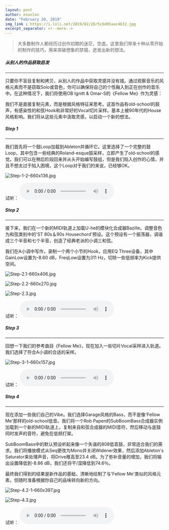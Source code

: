 ```yaml
---
layout: post
author: esunlon
date: "February 20, 2019"
img_link : https://i.loli.net/2019/02/20/5c6d05aac4632.jpg
excerpt_separator: <!--more-->
---
```


> 大多数制作人都经历过创作初期的迷茫，空虚。这里我们带来十种从零开始的制作的技巧，用来突破想象的禁锢，迸发出新的想法。
<!--more-->

##### 从别人的作品获取启发

------

只要你不盲目复制和拷贝，从别人的作品中获取灵感并没有错。通过观察音乐的风格元素而不是窃取Solo或音色，你可以确保将自己的个性融入到正在创作的音乐中。在这种情况下，我们将使用OB Ignitt & Omar-S的《Fellow Me》作为灵感：

我们不是直接复制元素，而是根据风格特征来思考。这首作品有old-school的鼓声，有感染性的和弦Hook和非常好的Vocal切片采样。基本上被90年代的House风格影响。我们将从这些元素中汲取灵感，以启动一个新的想法。

##### Step 1

------

我们首先将一个鼓Loop加载到Ableton并循环它。这里选择了一个完整的鼓Loop，其中包含一些经典的Roland-esque鼓采样，立即产生了old-school的感觉。我们可以在稍后阶段回来并从头开始编写鼓组，但是我们陷入创作的心情，并且不想太过于陷入困境，这个Loop对于我们的来说，已经够OK。

![Step-1-2-660x136.jpg](https://i.loli.net/2019/02/20/5c6d015ce6cc0.jpg)

试听：
<audio src="/assets/img/blog/20190220/Step-1.m4a" controls="controls">  </audio>

##### Step 2

------

接下来，我们在一个新的MIDI轨道上加载U-he的模块化合成器Bazille。调整音色为和弦类别中的'ST 80s＆90s Housechord'预设。这个预设有一个振荡器，调谐成三个半音和七个半音，创造了经典老派的小调三和弦。

我们在A小调中写作，录制一个两个小节的Hook，应用EQ Three设备，其中GainLow设置为-8.60 dB，FreqLow设置为311 Hz，切除一些低频率为Kick提供空间。

![Step-2.1-660x406.jpg](https://i.loli.net/2019/02/20/5c6d015df255d.jpg)

![Step-2.2-660x270.jpg](https://i.loli.net/2019/02/20/5c6d015e51e98.jpg)

![Step-2.3.jpg](https://i.loli.net/2019/02/20/5c6d015e58e56.jpg)

试听：
<audio src="/assets/img/blog/20190220/Step-2.m4a" controls="controls">  </audio>

##### Step 3

------

回想一下我们的参考曲目《Fellow Me》，现在加入一些切片Vocal采样进入轨道。我们选择了符合A小调的合适的采样。

![Step-3-1-660x157.jpg](https://i.loli.net/2019/02/20/5c6d015e52bec.jpg)

试听：
<audio src="/assets/img/blog/20190220/Step-3.m4a" controls="controls">  </audio>

##### Step 4

------

现在添加一些我们自己的Vibe。我们选择Garage风格的Bass，而不是像'Fellow Me'那样的old-school低音。我们将一个Rob Papen的SubBoomBass合成器实例加载到一个新的MIDI轨道上，复制来自和弦合成器的MIDI音符，然后移动与底鼓同时发声的音符，避免在低频打架。

SubBoomBass中的默认预设听起来像一个失谐的808低音鼓，非常适合我们的需求。我们将播放模式从Seq更改为Mono并关闭Widener效果，然后添加Ableton's Saturator来处理声音，将Drive推高至23.4 dB。为了弥补音量的增加，我们将输出设置降低到-8.86 dB，我们还将干/湿降低到74.6％。

最终我们得到的结果是新作品的基础，清晰地绘制了与'Fellow Me'类似的风格元素，但随时准备根据你自己的品味转向新的方向。

![Step-4.2-1-660x397.jpg](https://i.loli.net/2019/02/20/5c6d015e5d71e.jpg)

![Step-4.3.jpg](https://i.loli.net/2019/02/20/5c6d015e607df.jpg)

试听：
<audio src="/assets/img/blog/20190220/Step-4.m4a" controls="controls">  </audio>
